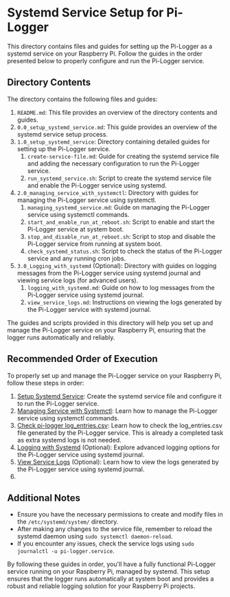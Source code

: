 # Systemd Service Setup for Pi-Logger

This directory contains files and guides for setting up the Pi-Logger as a systemd service on your Raspberry Pi. Follow the guides in the order presented below to properly configure and run the Pi-Logger service.

## Directory Contents

The directory contains the following files and guides:

   

1. `README.md`: This file provides an overview of the directory contents and guides.
2. `0.0_setup_systemd_service.md`: This guide provides an overview of the systemd service setup process.
3. `1.0_setup_systemd_service`: Directory containing detailed guides for setting up the Pi-Logger service.
   1. `create-service-file.md`: Guide for creating the systemd service file and adding the necessary configuration to run the Pi-Logger service.
   2. `run_systemd_service.sh`: Script to create the systemd service file and enable the Pi-Logger service using systemd.
4. `2.0_managing_service_with_systemctl`: Directory with guides for managing the Pi-Logger service using systemctl.
   1. `managing_systemd_service.md`: Guide on managing the Pi-Logger service using systemctl commands.
   2. `start_and_enable_run_at_reboot.sh`: Script to enable and start the Pi-Logger service at system boot.
   3. `stop_and_disable_run_at_reboot.sh`: Script to stop and disable the Pi-Logger service from running at system boot.
   4. `check_systemd_status.sh`: Script to check the status of the Pi-Logger service and any running cron jobs.
5. `3.0_Logging_with_systemd` (Optional): Directory with guides on logging messages from the Pi-Logger service using systemd journal and viewing service logs (for advanced users).
   1. `logging_with_systemd.md`: Guide on how to log messages from the Pi-Logger service using systemd journal.
   2. `view_service_logs.md`: Instructions on viewing the logs generated by the Pi-Logger service with systemd journal.
   
The guides and scripts provided in this directory will help you set up and manage the Pi-Logger service on your Raspberry Pi, ensuring that the logger runs automatically and reliably.

## Recommended Order of Execution

To properly set up and manage the Pi-Logger service on your Raspberry Pi, follow these steps in order:

1. [Setup Systemd Service](1.0_setup_systemd_service/create-service-file.md): Create the systemd service file and configure it to run the Pi-Logger service.
2. [Managing Service with Systemctl](2.0_managing_service_with_systemctl/managing_systemd_service.md): Learn how to manage the Pi-Logger service using systemctl commands.
3. [Check pi-logger log_entries.csv](2.0_managing_service_with_systemctl/check_pi-logger_log_entries.md): Learn how to check the log_entries.csv file generated by the Pi-Logger service. This is already a completed task as extra systemd logs is not needed.
4. [Logging with Systemd](3.0_Logging_with_systemd/logging_with_systemd.md) (Optional): Explore advanced logging options for the Pi-Logger service using systemd journal.
5. [View Service Logs](3.0_Logging_with_systemd/view_service_logs.md) (Optional): Learn how to view the logs generated by the Pi-Logger service using systemd journal.
6. 
## Additional Notes

- Ensure you have the necessary permissions to create and modify files in the `/etc/systemd/system/` directory.
- After making any changes to the service file, remember to reload the systemd daemon using `sudo systemctl daemon-reload`.
- If you encounter any issues, check the service logs using `sudo journalctl -u pi-logger.service`.

By following these guides in order, you'll have a fully functional Pi-Logger service running on your Raspberry Pi, managed by systemd. This setup ensures that the logger runs automatically at system boot and provides a robust and reliable logging solution for your Raspberry Pi projects.
